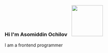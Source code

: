 ### Hi I'm Asomiddin Ochilov <img style="margin-left:10px;" src="https://media1.giphy.com/media/gM5qFksULw54NMWyry/giphy.gif?cid=ecf05e471sdf8g58w1tubd1qt936xk4x36zf83j9jkrwv4ao&rid=giphy.gif&ct=s" width="100" height="100">

I am a frontend programmer 

